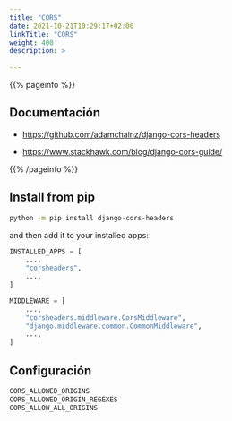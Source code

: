 ```yaml
---
title: "CORS"
date: 2021-10-21T10:29:17+02:00
linkTitle: "CORS"
weight: 400
description: >
    
---
```

{{% pageinfo %}}
## Documentación
* https://github.com/adamchainz/django-cors-headers

* https://www.stackhawk.com/blog/django-cors-guide/

{{% /pageinfo %}}

## Install from pip
```bash
python -m pip install django-cors-headers
```

and then add it to your installed apps:

```python
INSTALLED_APPS = [
    ...,
    "corsheaders",
    ...,
]

MIDDLEWARE = [
    ...,
    "corsheaders.middleware.CorsMiddleware",
    "django.middleware.common.CommonMiddleware",
    ...,
]

```

## Configuración
```python
CORS_ALLOWED_ORIGINS
CORS_ALLOWED_ORIGIN_REGEXES
CORS_ALLOW_ALL_ORIGINS
```


